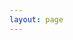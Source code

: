 ```yaml
---
layout: page
---
```

<script setup>
import {
  VPTeamPage,
  VPTeamPageTitle,
  VPTeamMembers
} from 'vitepress/theme'

<VPTeamMembers
  size="medium"
  :members="[
      {
    avatar: 'https://www.th-koeln.de/pseimg/43d44629a79a63b551bfa569c40b7fb35ac9b347.png',
    name: 'Mirjam Blümm',
    title: 'Devine Master of Desaster',
    links: [
      { icon: 'github', link: 'https://github.com/mbluemm' }
    ]
  },
  {
    avatar: 'https://www.th-koeln.de/pseimg/43d44629a79a63b551bfa569c40b7fb35ac9b347.png',
    name: 'Mirjam Blümm',
    title: 'Devine Master of Desaster',
    links: [
      { icon: 'github', link: 'https://github.com/mbluemm' }
    ]
  },
  ]"
/>

</script>

<VPTeamPage>
  <VPTeamPageTitle>
    <template #title>
      Our Team
    </template>
    <template #lead>
      is tremendously awesome
    </template>
  </VPTeamPageTitle>
  <VPTeamMembers
    :members="members"
  />
</VPTeamPage>